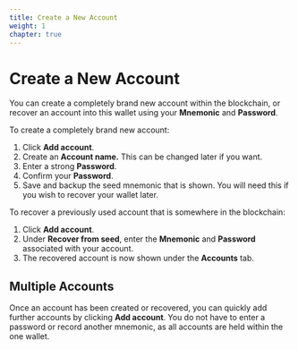```yaml
---
title: Create a New Account
weight: 1
chapter: true
---
```


# Create a New Account

You can create a completely brand new account within the blockchain, or recover an account into this wallet using your **Mnemonic** and **Password**.

To create a completely brand new account:

1. Click **Add account**.
2. Create an **Account name.** This can be changed later if you want.
3. Enter a strong **Password**.
4. Confirm your **Password**.
5. Save and backup the seed mnemonic that is shown. You will need this if you wish to recover your wallet later.

To recover a previously used account that is somewhere in the blockchain:

1. Click **Add account**.
2. Under **Recover from seed**, enter the **Mnemonic** and **Password** associated with your account.
3. The recovered account is now shown under the **Accounts** tab.

## Multiple Accounts

Once an account has been created or recovered, you can quickly add further accounts by clicking **Add account**. You do not have to enter a password or record another mnemonic, as all accounts are held within the one wallet.